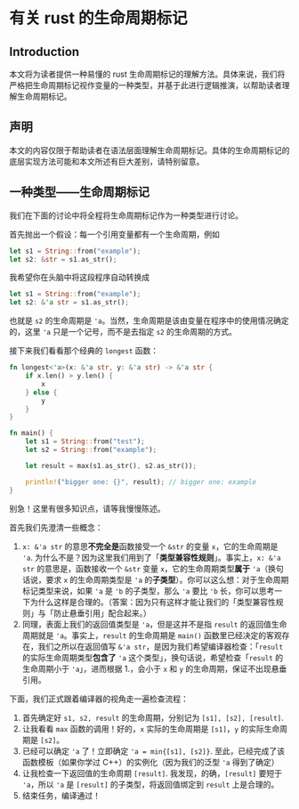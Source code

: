# 有关 rust 的生命周期标记

## Introduction

本文将为读者提供一种易懂的 rust 生命周期标记的理解方法。具体来说，我们将严格把生命周期标记视作变量的一种类型，并基于此进行逻辑推演，以帮助读者理解生命周期标记。

## 声明

本文的内容仅限于帮助读者在语法层面理解生命周期标记。具体的生命周期标记的底层实现方法可能和本文所述有巨大差别，请特别留意。

## 一种类型——生命周期标记

我们在下面的讨论中将全程将生命周期标记作为一种类型进行讨论。

首先抛出一个假设：每一个引用变量都有一个生命周期，例如

```rust
let s1 = String::from("example");
let s2: &str = s1.as_str();
```

我希望你在头脑中将这段程序自动转换成

```rust
let s1 = String::from("example");
let s2: &'a str = s1.as_str();
```

也就是 `s2` 的生命周期是 `'a`。当然，生命周期是该由变量在程序中的使用情况确定的，这里 `'a` 只是一个记号，而不是去指定 `s2` 的生命周期的方式。

接下来我们看看那个经典的 `longest` 函数：

```rust
fn longest<'a>(x: &'a str, y: &'a str) -> &'a str {
    if x.len() > y.len() {
        x
    } else {
        y
    }
}

fn main() {
    let s1 = String::from("test");
    let s2 = String::from("example");

    let result = max(s1.as_str(), s2.as_str());

    println!("bigger one: {}", result); // bigger one: example
}
```

别急！这里有很多知识点，请等我慢慢陈述。

首先我们先澄清一些概念：

1. `x: &'a str` 的意思**不完全是**函数接受一个 `&str` 的变量 `x`，它的生命周期是 `'a`. 为什么不是？因为这里我们用到了「**类型兼容性规则**」。事实上，`x: &'a str` 的意思是，函数接收一个 `&str` 变量 `x`，它的生命周期类型**属于** `'a`（换句话说，要求 `x` 的生命周期类型是 `'a` 的**子类型**）。你可以这么想：对于生命周期标记类型来说，如果 `'a` 是 `'b` 的子类型，那么 `'a` 要比 `'b` 长，你可以思考一下为什么这样是合理的。（答案：因为只有这样才能让我们的「类型兼容性规则」与「防止悬垂引用」配合起来。）
2. 同理，表面上我们的返回值类型是 `'a`，但是这并不是指 `result` 的返回值生命周期就是 `'a`。事实上，`result` 的生命周期是 `main()` 函数里已经决定的客观存在，我们之所以在返回值写 `&'a str`，是因为我们希望编译器检查：「`result` 的实际生命周期类型**包含了** `'a` 这个类型」，换句话说，希望检查「`result` 的生命周期小于 `'a`」，进而根据 1.，会小于 `x` 和 `y` 的生命周期，保证不出现悬垂引用。

下面，我们正式跟着编译器的视角走一遍检查流程：

1. 首先确定好 `s1, s2, result` 的生命周期，分别记为 `[s1], [s2], [result]`.
2. 让我看看 `max` 函数的调用！好的，`x` 实际的生命周期是 `[s1]`，`y` 的实际生命周期是 `[s2]`。
3. 已经可以确定 `'a` 了！立即确定 `'a = min{[s1], [s2]}`. 至此，已经完成了该函数模板（如果你学过 C++）的实例化（因为我们的泛型 `'a` 得到了确定）
4. 让我检查一下返回值的生命周期 `[result]`. 我发现，的确，`[result]` 要短于 `'a`，所以 `'a` 是 `[result]` 的子类型，将返回值绑定到 `result` 上是合理的。
5. 结束任务，编译通过！
